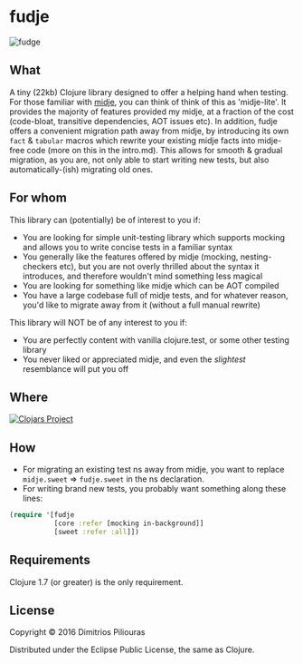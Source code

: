 # fudje
![fudge](http://halalsweeties.com/images/images_big/Vanilla-Fudge.png)

## What
A tiny (22kb) Clojure library designed to offer a helping hand when testing. For those familiar with [midje](https://github.com/marick/Midje), 
you can think of think of this as 'midje-lite'. It provides the majority of features provided my midje, at a fraction of the cost 
(code-bloat, transitive dependencies, AOT issues etc).
In addition, fudje offers a convenient migration path away from midje, by introducing its own `fact` & `tabular` macros which
rewrite your existing midje facts into midje-free code (more on this in the intro.md). This allows for smooth & gradual migration, 
as you are, not only able to start writing new tests, but also automatically-(ish) migrating old ones. 

## For whom

This library can (potentially) be of interest to you if:

* You are looking for simple unit-testing library which supports mocking and allows you to write concise tests in a familiar syntax
* You generally like the features offered by midje (mocking, nesting-checkers etc), but you are not overly thrilled about the syntax it introduces, and therefore wouldn't mind something less magical
* You are looking for something like midje which can be AOT compiled 
* You have a large codebase full of midje tests, and for whatever reason, you'd like to migrate away from it (without a full manual rewrite)

This library will NOT be of any interest to you if:

* You are perfectly content with vanilla clojure.test, or some other testing library
* You never liked or appreciated midje, and even the *slightest* resemblance will put you off


## Where
[![Clojars Project](https://img.shields.io/clojars/v/fudje.svg)](https://clojars.org/fudje) 

## How

* For migrating an existing test ns away from midje, you want to replace `midje.sweet` => `fudje.sweet` in the ns declaration.
* For writing brand new tests, you probably want something along these lines:

```clj 
(require '[fudje 
           [core :refer [mocking in-background]]
           [sweet :refer :all]])
```

## Requirements

Clojure 1.7 (or greater) is the only requirement.

## License

Copyright © 2016 Dimitrios Piliouras

Distributed under the Eclipse Public License, the same as Clojure.
